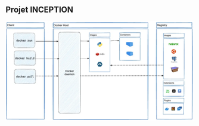 ## Projet INCEPTION

<p align="center">
  <img src="ressources/docker-architecture.webp" alt="docker structure"/>
</p>